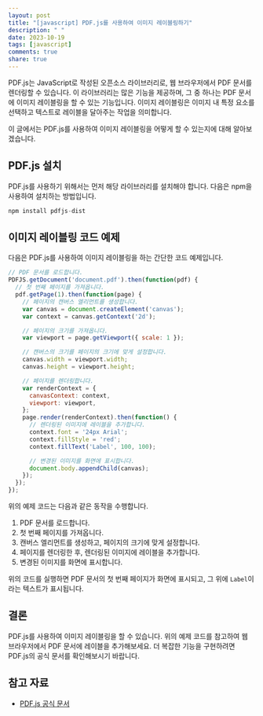 ```yaml
---
layout: post
title: "[javascript] PDF.js를 사용하여 이미지 레이블링하기"
description: " "
date: 2023-10-19
tags: [javascript]
comments: true
share: true
---
```


PDF.js는 JavaScript로 작성된 오픈소스 라이브러리로, 웹 브라우저에서 PDF 문서를 렌더링할 수 있습니다. 이 라이브러리는 많은 기능을 제공하며, 그 중 하나는 PDF 문서에 이미지 레이블링을 할 수 있는 기능입니다. 이미지 레이블링은 이미지 내 특정 요소를 선택하고 텍스트로 레이블을 달아주는 작업을 의미합니다.

이 글에서는 PDF.js를 사용하여 이미지 레이블링을 어떻게 할 수 있는지에 대해 알아보겠습니다.

## PDF.js 설치

PDF.js를 사용하기 위해서는 먼저 해당 라이브러리를 설치해야 합니다. 다음은 npm을 사용하여 설치하는 방법입니다.

```javascript
npm install pdfjs-dist
```

## 이미지 레이블링 코드 예제

다음은 PDF.js를 사용하여 이미지 레이블링을 하는 간단한 코드 예제입니다.

```javascript
// PDF 문서를 로드합니다.
PDFJS.getDocument('document.pdf').then(function(pdf) {
  // 첫 번째 페이지를 가져옵니다.
  pdf.getPage(1).then(function(page) {
    // 페이지의 캔버스 엘리먼트를 생성합니다.
    var canvas = document.createElement('canvas');
    var context = canvas.getContext('2d');

    // 페이지의 크기를 가져옵니다.
    var viewport = page.getViewport({ scale: 1 });

    // 캔버스의 크기를 페이지의 크기에 맞게 설정합니다.
    canvas.width = viewport.width;
    canvas.height = viewport.height;

    // 페이지를 렌더링합니다.
    var renderContext = {
      canvasContext: context,
      viewport: viewport,
    };
    page.render(renderContext).then(function() {
      // 렌더링된 이미지에 레이블을 추가합니다.
      context.font = '24px Arial';
      context.fillStyle = 'red';
      context.fillText('Label', 100, 100);

      // 변경된 이미지를 화면에 표시합니다.
      document.body.appendChild(canvas);
    });
  });
});
```

위의 예제 코드는 다음과 같은 동작을 수행합니다.

1. PDF 문서를 로드합니다.
2. 첫 번째 페이지를 가져옵니다.
3. 캔버스 엘리먼트를 생성하고, 페이지의 크기에 맞게 설정합니다.
4. 페이지를 렌더링한 후, 렌더링된 이미지에 레이블을 추가합니다.
5. 변경된 이미지를 화면에 표시합니다.

위의 코드를 실행하면 PDF 문서의 첫 번째 페이지가 화면에 표시되고, 그 위에 `Label`이라는 텍스트가 표시됩니다.

## 결론

PDF.js를 사용하여 이미지 레이블링을 할 수 있습니다. 위의 예제 코드를 참고하여 웹 브라우저에서 PDF 문서에 레이블을 추가해보세요. 더 복잡한 기능을 구현하려면 PDF.js의 공식 문서를 확인해보시기 바랍니다.

## 참고 자료

- [PDF.js 공식 문서](https://mozilla.github.io/pdf.js/)